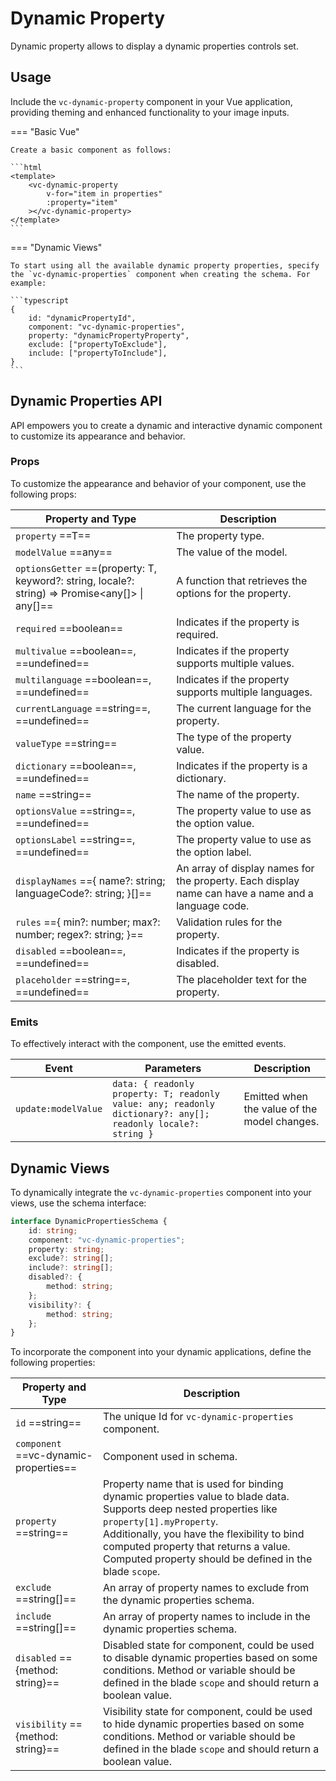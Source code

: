 # Dynamic Property

Dynamic property allows to display a dynamic properties controls set.

## Usage

Include the `vc-dynamic-property` component in your Vue application, providing theming and enhanced functionality to your image inputs.

=== "Basic Vue"

    Create a basic component as follows:

    ```html
    <template>
        <vc-dynamic-property
            v-for="item in properties"
            :property="item"
        ></vc-dynamic-property>
    </template>
    ```

=== "Dynamic Views"

    To start using all the available dynamic property properties, specify the `vc-dynamic-properties` component when creating the schema. For example:

    ```typescript
    {
        id: "dynamicPropertyId",
        component: "vc-dynamic-properties",
        property: "dynamicPropertyProperty",
        exclude: ["propertyToExclude"],
        include: ["propertyToInclude"],
    }
    ```

## Dynamic Properties API

API empowers you to create a dynamic and interactive dynamic component to customize its appearance and behavior.

### Props

To customize the appearance and behavior of your component, use the following props:

| Property and Type                                                         | Description                                                                                                      |
| ------------------------------------------------------------------------- | ---------------------------------------------------------------------------------------------------------------- |
| `property` ==T==                                                        | The property type.                                                                                               |
| `modelValue` ==any==                                                    | The value of the model.                                                                                          |
| `optionsGetter` ==(property: T, keyword?: string, locale?: string) => Promise<any[]> \| any[]== | A function that retrieves the options for the property.                                  |
| `required`      ==boolean==                                             | Indicates if the property is required.                                                                           |
| `multivalue`    ==boolean==, ==undefined==                            | Indicates if the property supports multiple values.                                                              |
| `multilanguage` ==boolean==, ==undefined==                            | Indicates if the property supports multiple languages.                                                           |
| `currentLanguage` ==string==, ==undefined==                           | The current language for the property.                                                                           |
| `valueType` ==string==                                                  | The type of the property value.                                                                                  |
| `dictionary` ==boolean==, ==undefined==                               | Indicates if the property is a dictionary.                                                                       |
| `name` ==string==                                                       | The name of the property.                                                                                        |
| `optionsValue` ==string==, ==undefined==                              | The property value to use as the option value.                                                                   |
| `optionsLabel` ==string==, ==undefined==                              | The property value to use as the option label.                                                                   |
| `displayNames` =={ name?: string; languageCode?: string; }[]==          | An array of display names for the property. Each display name can have a name and a language code.               |
| `rules` =={ min?: number; max?: number; regex?: string; }==             | Validation rules for the property.                                                                               |
| `disabled` ==boolean==, ==undefined==                                 | Indicates if the property is disabled.                                                                           |
| `placeholder` ==string==, ==undefined==                               | The placeholder text for the property.                                                                           |


### Emits

To effectively interact with the component, use the emitted events.

| Event | Parameters | Description |
| --- | --- | --- |
| `update:modelValue` | `data: { readonly property: T; readonly value: any; readonly dictionary?: any[]; readonly locale?: string }` | Emitted when the value of the model changes. |

## Dynamic Views

To dynamically integrate the `vc-dynamic-properties` component into your views, use the schema interface:

```typescript
interface DynamicPropertiesSchema {
    id: string;
    component: "vc-dynamic-properties";
    property: string;
    exclude?: string[];
    include?: string[];
    disabled?: {
        method: string;
    };
    visibility?: {
        method: string;
    };
}
```

To incorporate the component into your dynamic applications, define the following properties:

| Property and Type                             | Description |
| --------------------------------------------- | --- |
| `id` ==string==                             | The unique Id for `vc-dynamic-properties` component. |
| `component` ==vc-dynamic-properties==      | Component used in schema. |
| `property` ==string==                       | Property name that is used for binding dynamic properties value to blade data.  <br> Supports deep nested properties like `property[1].myProperty`. <br> Additionally, you have the flexibility to bind computed property that returns a value. Computed property should be defined in the blade `scope`. |
| `exclude` ==string[]==                      | An array of property names to exclude from the dynamic properties schema. |
| `include` ==string[]==                      | An array of property names to include in the dynamic properties schema. |
| `disabled` =={method: string}==             | Disabled state for component, could be used to disable dynamic properties based on some conditions. Method or variable should be defined in the blade `scope` and should return a boolean value. |
| `visibility` =={method: string}==           | Visibility state for component, could be used to hide dynamic properties based on some conditions. Method or variable should be defined in the blade `scope` and should return a boolean value. |
